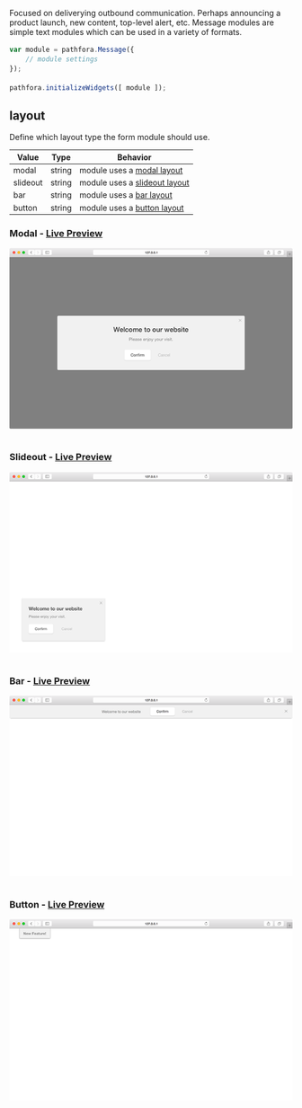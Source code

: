 Focused on deliverying outbound communication. Perhaps announcing a product launch, new content, top-level alert, etc. Message modules are simple text modules which can be used in a variety of formats.

``` javascript
var module = pathfora.Message({
	// module settings
});

pathfora.initializeWidgets([ module ]);
```


## layout

Define which layout type the form module should use.

| Value | Type | Behavior |
|---|---|---|
| modal | string | module uses a [modal layout](../layouts/modal.md) |
| slideout | string | module uses a [slideout layout](../layouts/slideout.md) |
| bar | string | module uses a [bar layout](../layouts/bar.md) |  
| button | string | module uses a [button layout](../layouts/button.md) |  

### Modal - [Live Preview](../../examples/preview/types/message/modal.html)

![Message Modal](../examples/img/types/message/modal.png)

<pre data-src="../../examples/src/types/message/modal.js"></pre>


### Slideout - [Live Preview](../../examples/preview/types/message/slideout.html)

![Message Slideout](../examples/img/types/message/slideout.png)

<pre data-src="../../examples/src/types/message/slideout.js"></pre>


### Bar - [Live Preview](../../examples/preview/types/message/bar.html)

![Message Bar](../examples/img/types/message/bar.png)

<pre data-src="../../examples/src/types/message/bar.js"></pre>


### Button - [Live Preview](../../examples/preview/types/message/button.html)

![Message Button](../examples/img/types/message/button.png)

<pre data-src="../../examples/src/types/message/button.js"></pre>
